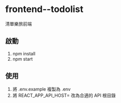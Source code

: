 # frontend--todolist

清單樂旅前端

## 啟動

1. npm install
2. npm start

## 使用

1. 將 .env.example 複製為 .env
2. 將 REACT_APP_API_HOST= 改為合適的 API 根目錄
